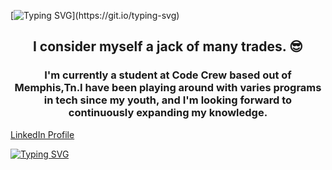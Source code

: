 [![Typing SVG](https://readme-typing-svg.demolab.com?font=Fira+Code&pause=1000&color=DA8306CD&multiline=true&random=false&width=435&lines=Greetings+I'm+Lakeesha!)](https://git.io/typing-svg)


 <h2> <p align="center"> <strong> I consider myself a jack of many trades. 😎 </strong> <p> </h2>
 <h3> <p align="center"> <strong> I'm currently a student at Code Crew based out of Memphis,Tn.I have been playing around with varies programs in tech since my youth, and I'm looking forward to continuously expanding my knowledge. </strong> </p> </h3>

[LinkedIn Profile](https://www.linkedin.com/in/lakeesha-johnson-a273b194/)


[![Typing SVG](https://readme-typing-svg.demolab.com?font=Fira+Code&pause=1000&color=E47416&multiline=true&random=false&width=435&lines=%E2%80%9CDon%E2%80%99t+let+anybody+infiltrate+your;+dream.%E2%80%9D+-+Erykah+Badu)](https://git.io/typing-svg)


